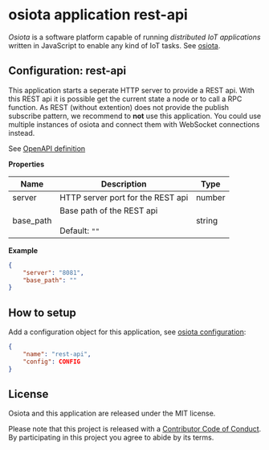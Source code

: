 <a name="root"></a>
# osiota application rest-api

*Osiota* is a software platform capable of running *distributed IoT applications* written in JavaScript to enable any kind of IoT tasks. See [osiota](https://github.com/osiota/osiota).

## Configuration: rest-api


This application starts a seperate HTTP server to provide a REST api. With this REST api it is possible get the current state a node or to call a RPC function. As REST (without extention) does not provide the publish subscribe pattern, we recommend to **not** use this application. You could use multiple instances of osiota and connect them with WebSocket connections instead.

See [OpenAPI definition](OPENAPI.md)

**Properties**

|Name|Description|Type|
|----|-----------|----|
|server|HTTP server port for the REST api<br/>|number|
|base\_path|Base path of the REST api<br/><br/>Default: `""`|string|


**Example**

```json
{
    "server": "8081",
    "base_path": ""
}
```


## How to setup

Add a configuration object for this application, see [osiota configuration](https://github.com/osiota/osiota/blob/master/doc/configuration.md):

```json
{
    "name": "rest-api",
    "config": CONFIG
}
```

## License

Osiota and this application are released under the MIT license.

Please note that this project is released with a [Contributor Code of Conduct](https://github.com/osiota/osiota/blob/master/CODE_OF_CONDUCT.md). By participating in this project you agree to abide by its terms.
